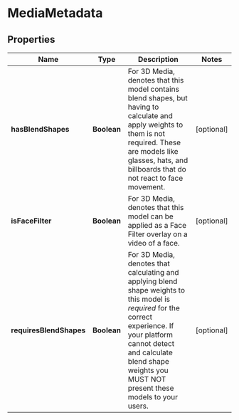 
# MediaMetadata

## Properties
Name | Type | Description | Notes
------------ | ------------- | ------------- | -------------
**hasBlendShapes** | **Boolean** | For 3D Media, denotes that this model contains blend shapes, but having to calculate and apply weights to them is not required. These are models like glasses, hats, and billboards that do not react to face movement. |  [optional]
**isFaceFilter** | **Boolean** | For 3D Media, denotes that this model can be applied as a Face Filter overlay on a video of a face. |  [optional]
**requiresBlendShapes** | **Boolean** | For 3D Media, denotes that calculating and applying blend shape weights to this model is _required_ for the correct experience. If your platform cannot detect and calculate blend shape weights you MUST NOT present these models to your users. |  [optional]




